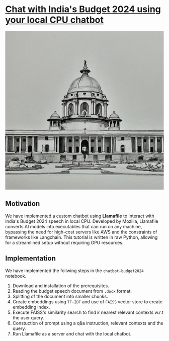 # [Chat with India's Budget 2024 using your local CPU chatbot](https://www.aimplabs.org/blogs/chatbot-budget2024/)

![The Parliament](assets/parliament_pencil_drawing.jpeg "The Parliament")

## Motivation

We have implemented a custom chatbot using **Llamafile** to interact with India's Budget 2024 speech in local CPU. Developed by Mozilla, Llamafile converts AI models into executables that can run on any machine, bypassing the need for high-cost servers like AWS and the constraints of frameworks like Langchain. This tutorial is written in raw Python, allowing for a streamlined setup without requiring GPU resources.

## Implementation

We have implemented the follwing steps in the `chatbot-budget2024` notebook.

1. Download and installation of the prerequisites.
2. Reading the budget speech document from `.docx` format.
3. Splitting of the document into smaller chunks.
4. Create embeddings using `TF-IDF` and use of `FAISS` vector store to create embedding index.
5. Execute FAISS's similarity search to find *k* nearest relevant contexts w.r.t the user query.
6. Constuction of prompt using a q&a instruction, relevant contexts and the query.
7. Run Llamafile as a server and chat with the local chatbot.